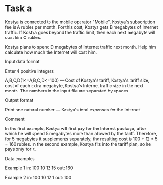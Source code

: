 <!-- ENGLISH -->
# Task a

Kostya is connected to the mobile operator "Mobile". Kostya's subscription fee is A rubles per month. For this cost, Kostya gets B megabytes of Internet traffic. If Kostya goes beyond the traffic limit, then each next megabyte will cost him C rubles.

Kostya plans to spend D megabytes of Internet traffic next month. Help him calculate how much the Internet will cost him.

Input data format

Enter 4 positive integers

A,B,C,D(1<=A,B,C,D<=100) — Cost of Kostya's tariff, Kostya's tariff size, cost of each extra megabyte, Kostya's Internet traffic size in the next month. The numbers in the input file are separated by spaces.

Output format

Print one natural number — Kostya's total expenses for the Internet.

Comment

In the first example, Kostya will first pay for the Internet package, after which he will spend 5 megabytes more than allowed by the tariff. Therefore, for 5 megabytes it supplements separately, the resulting cost is 100 + 12 * 5 = 160 rubles.
In the second example, Kostya fits into the tariff plan, so he pays only for it.

Data examples

Example 1
in:
100 10 12 15
out:
160

Example 2
in:
100 10 12 1
out:
100